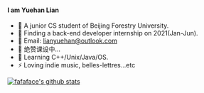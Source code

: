 #### I am Yuehan Lian
- 📕 A junior CS student of Beijing Forestry University.
- 👔 Finding a back-end developer internship on 2021(Jan-Jun).
- 📧 Email: lianyuehan@outlook.com
- 🔭 绝赞课设中...
- 🌱 Learning C++/Unix/Java/OS.
- ⚡ Loving indie music, belles-lettres...etc

[![fafaface's github stats](https://github-readme-stats.vercel.app/api?username=fafaface)](https://github.com/fafaface/github-readme-stats)
